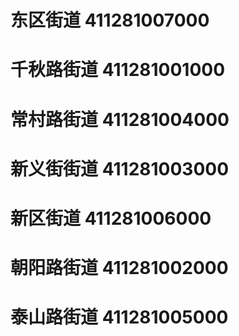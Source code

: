 # 东区街道 411281007000
# 千秋路街道 411281001000
# 常村路街道 411281004000
# 新义街街道 411281003000
# 新区街道 411281006000
# 朝阳路街道 411281002000
# 泰山路街道 411281005000
